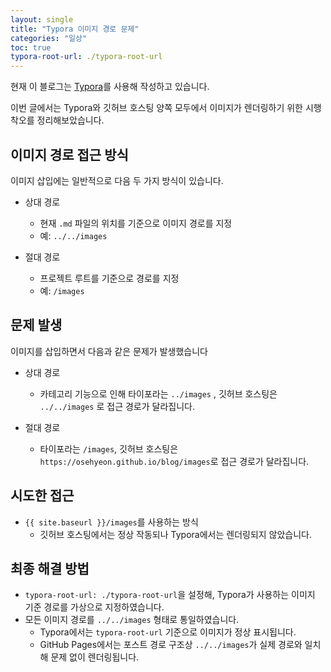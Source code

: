 ```yaml
---
layout: single
title: "Typora 이미지 경로 문제"
categories: "일상"
toc: true
typora-root-url: ./typora-root-url
---
```

현재 이 블로그는 [Typora](https://typora.io/)를 사용해 작성하고 있습니다. 

이번 글에서는 Typora와 깃허브 호스팅 양쪽 모두에서 이미지가 렌더링하기 위한 시행착오를 정리해보았습니다.

## 이미지 경로 접근 방식

이미지 삽입에는 일반적으로 다음 두 가지 방식이 있습니다.

- 상대 경로 
  - 현재 `.md` 파일의 위치를 기준으로 이미지 경로를 지정 
  - 예: `../../images`

- 절대 경로 
  - 프로젝트 루트를 기준으로 경로를 지정 
  - 예: `/images`

## 문제 발생 

이미지를 삽입하면서 다음과 같은 문제가 발생했습니다
- 상대 경로 
  - 카테고리 기능으로 인해 타이포라는 `../images` , 깃허브 호스팅은 `../../images` 로 접근 경로가 달라집니다. 

- 절대 경로 
  - 타이포라는 `/images`, 깃허브 호스팅은 `https://osehyeon.github.io/blog/images`로 접근 경로가 달라집니다. 


## 시도한 접근 

- `{{ site.baseurl }}/images`를 사용하는 방식  
  - 깃허브 호스팅에서는 정상 작동되나 Typora에서는 렌더링되지 않았습니다.

## 최종 해결 방법

- `typora-root-url: ./typora-root-url`을 설정해, Typora가 사용하는 이미지 기준 경로를 가상으로 지정하였습니다.
- 모든 이미지 경로를 `../../images` 형태로 통일하였습니다.
  - Typora에서는 `typora-root-url` 기준으로 이미지가 정상 표시됩니다. 
  - GitHub Pages에서는 포스트 경로 구조상 `../../images`가 실제 경로와 일치해 문제 없이 렌더링됩니다. 

